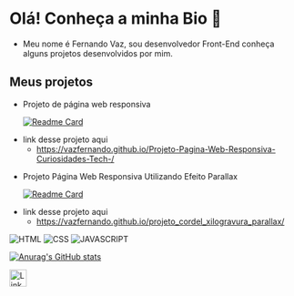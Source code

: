 # Olá! Conheça a minha Bio 👋


- Meu nome é Fernando Vaz, sou desenvolvedor Front-End conheça alguns projetos desenvolvidos por mim.
  
## Meus projetos
  
* Projeto de página web responsiva
  
    [![Readme Card](https://github-readme-stats.vercel.app/api/pin/?username=vazfernando&repo=projeto-android)](https://github.com/vazfernando/Projeto-Pagina-Web-Responsiva-Curiosidades-Tech-)
- link desse projeto aqui
  * https://vazfernando.github.io/Projeto-Pagina-Web-Responsiva-Curiosidades-Tech-/

* Projeto Página Web Responsiva Utilizando Efeito Parallax

    [![Readme Card](https://github-readme-stats.vercel.app/api/pin/?username=vazfernando&repo=projeto_cordel_xilogravura)](https://github.com/vazfernando/projeto_cordel_xilogravura)
- link desse projeto aqui
  * https://vazfernando.github.io/projeto_cordel_xilogravura_parallax/

    
![HTML](https://img.shields.io/badge/HTML5-E34F26?style=for-the-badge&logo=html5&logoColor=white)
![CSS](https://img.shields.io/badge/CSS3-1572B6?style=for-the-badge&logo=css3&logoColor=white)
![JAVASCRIPT](https://img.shields.io/badge/JAVASCRIPT-1572B6?style=for-the-badge&logo=css3&logoColor=white) 

[![Anurag's GitHub stats](https://github-readme-stats.vercel.app/api?username=FernandoVaz)](https://github.com/anuraghazra/github-readme-stats)

[<img src='https://img.shields.io/badge/LinkedIn-0077B5?style=for-the-badge&logo=linkedin&logoColor=white' alt='Linkedin' height='30'>](https://www.linkedin.com/in/vaz-fernando/)


